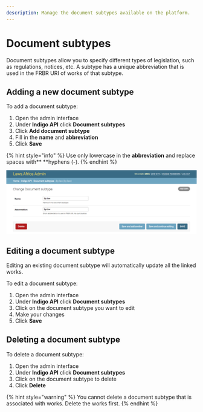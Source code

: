 ```yaml
---
description: Manage the document subtypes available on the platform.
---
```


# Document subtypes

Document subtypes allow you to specify different types of legislation, such as regulations, notices, etc. A subtype has a unique abbreviation that is used in the FRBR URI of works of that subtype.

## Adding a new document subtype

To add a document subtype:

1. Open the admin interface
2. Under **Indigo API** click **Document subtypes**
3. Click **Add document subtype**
4. Fill in the **name** and **abbreviation**
5. Click **Save**

{% hint style="info" %}
Use only lowercase in the **abbreviation** and replace spaces with** **hyphens (-).
{% endhint %}

![](../.gitbook/assets/document-subtype.png)

## Editing a document subtype

Editing an existing document subtype will automatically update all the linked works.

To edit a document subtype:

1. Open the admin interface
2. Under **Indigo API** click **Document subtypes**
3. Click on the document subtype you want to edit&#x20;
4. Make your changes
5. Click **Save**

## Deleting a document subtype

To delete a document subtype:

1. Open the admin interface
2. Under **Indigo API** click **Document subtypes**
3. Click on the document subtype to delete
4. Click **Delete**

{% hint style="warning" %}
You cannot delete a document subtype that is associated with works. Delete the works first.
{% endhint %}
